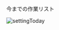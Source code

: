 <link rel="stylesheet" type="text/css" href="/assets/css/styles.css">

今までの作業リスト

![settingToday](https://github.com/jamad/jamad.github.io/assets/949913/ce4054dd-3906-47d8-bc0f-82b3b001bcee)

